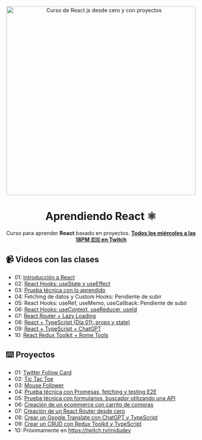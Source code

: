 <div align="center">

<img alt="Curso de React js desde cero y con proyectos" src="https://user-images.githubusercontent.com/1561955/212888793-fd719e58-b0c2-4d03-9c55-38e3e79ebc17.png" width="500" />

# Aprendiendo React ⚛️

Curso para aprender **React** basado en proyectos.
**[Todos los miércoles a las 18PM 🇪🇸 en Twitch](https://twitch.tv/midudev)**
</div>

## 📹 Videos con las clases

- 01: [Introducción a React](https://www.youtube.com/watch?v=7iobxzd_2wY)
- 02: [React Hooks: useState y useEffect](https://www.youtube.com/watch?v=qkzcjwnueLA&feature=youtu.be)
- 03: [Prueba técnica con lo aprendido](https://www.youtube.com/watch?v=XYpadB4VadY&feature=youtu.be)
- 04: Fetching de datos y Custom Hooks: Pendiente de subir
- 05: React Hooks: useRef, useMemo, useCallback: Pendiente de subir
- 06: [React Hooks: useContext, useReducer, useId](https://www.twitch.tv/videos/1738955695)
- 07: [React Router + Lazy Loading](https://www.twitch.tv/videos/1745844783?filter=archives&sort=time)
- 08: [React + TypeScript (Día 01): props y state)](https://www.twitch.tv/videos/1752654224?filter=archives&sort=time)
- 09: [React + TypeScript + ChatGPT](https://www.twitch.tv/videos/1779023294)
- 10: [React Redux Toolkit + Rome Tools](https://www.twitch.tv/videos/1785418662)

## ⌨️ Proyectos

- 01: [Twitter Follow Card](projects/01-twitter-follow-card/)
- 02: [Tic Tac Toe](projects/02-tic-tac-toe/)
- 03: [Mouse Follower](projects/03-mouse-follower)
- 04: [Prueba técnica con Promesas, fetching y testing E2E](projects/04-react-prueba-tecnica)
- 05: [Prueba técnica con formularios, buscador utilizando una API](projects/05-react-buscador-peliculas)
- 06: [Creación de un ecommerce con carrito de compras](projects/06-shopping-cart)
- 07: [Creación de un React Router desde cero](projects/07-midu-router)
- 08: [Crear un Google Translate con ChatGPT y TypeScript](projects/08-google-translate-clone/)
- 09: [Crear un CRUD con Redux Toolkit y TypeScript](projects/09-crud-redux/)
- 10: Próximamente en https://twitch.tv/midudev
